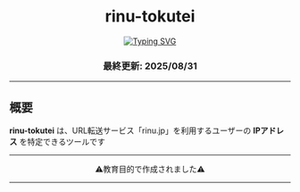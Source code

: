 <div align="center">
  <h1>rinu-tokutei</h1>
  <a href="https://git.io/typing-svg">
    <img src="https://readme-typing-svg.herokuapp.com?font=Fira+Code&pause=1000&color=0E7E00&background=000000&center=true&vCenter=true&width=435&lines=LETS+HACKING+(%E7%AC%91)" alt="Typing SVG" />
  </a>
  <h3>最終更新: 2025/08/31</h3>
</div>

---

## 概要
**rinu-tokutei** は、URL転送サービス「rinu.jp」を利用するユーザーの **IPアドレス** を特定できるツールです

---

<div align="center">
  <p>⚠️教育目的で作成されました⚠️</p>
</div>

---
